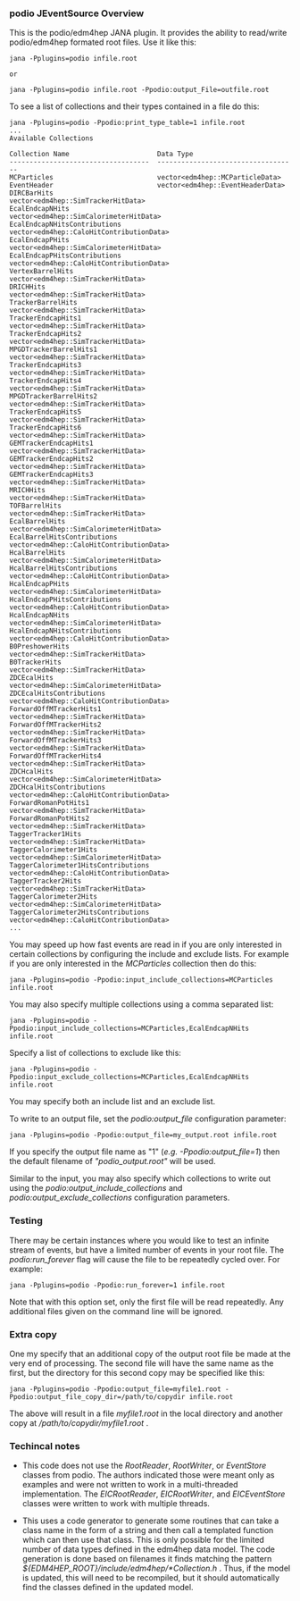 
### podio JEventSource Overview

This is the podio/edm4hep JANA plugin. It provides the ability to read/write podio/edm4hep
formated root files. Use it like this:

~~~
jana -Pplugins=podio infile.root

or

jana -Pplugins=podio infile.root -Ppodio:output_File=outfile.root
~~~

To see a list of collections and their types contained in a file do this:

~~~
jana -Pplugins=podio -Ppodio:print_type_table=1 infile.root
...
Available Collections

Collection Name                      Data Type
-----------------------------------  -----------------------------------
MCParticles                          vector<edm4hep::MCParticleData>
EventHeader                          vector<edm4hep::EventHeaderData>
DIRCBarHits                          vector<edm4hep::SimTrackerHitData>
EcalEndcapNHits                      vector<edm4hep::SimCalorimeterHitData>
EcalEndcapNHitsContributions         vector<edm4hep::CaloHitContributionData>
EcalEndcapPHits                      vector<edm4hep::SimCalorimeterHitData>
EcalEndcapPHitsContributions         vector<edm4hep::CaloHitContributionData>
VertexBarrelHits                     vector<edm4hep::SimTrackerHitData>
DRICHHits                            vector<edm4hep::SimTrackerHitData>
TrackerBarrelHits                    vector<edm4hep::SimTrackerHitData>
TrackerEndcapHits1                   vector<edm4hep::SimTrackerHitData>
TrackerEndcapHits2                   vector<edm4hep::SimTrackerHitData>
MPGDTrackerBarrelHits1               vector<edm4hep::SimTrackerHitData>
TrackerEndcapHits3                   vector<edm4hep::SimTrackerHitData>
TrackerEndcapHits4                   vector<edm4hep::SimTrackerHitData>
MPGDTrackerBarrelHits2               vector<edm4hep::SimTrackerHitData>
TrackerEndcapHits5                   vector<edm4hep::SimTrackerHitData>
TrackerEndcapHits6                   vector<edm4hep::SimTrackerHitData>
GEMTrackerEndcapHits1                vector<edm4hep::SimTrackerHitData>
GEMTrackerEndcapHits2                vector<edm4hep::SimTrackerHitData>
GEMTrackerEndcapHits3                vector<edm4hep::SimTrackerHitData>
MRICHHits                            vector<edm4hep::SimTrackerHitData>
TOFBarrelHits                        vector<edm4hep::SimTrackerHitData>
EcalBarrelHits                       vector<edm4hep::SimCalorimeterHitData>
EcalBarrelHitsContributions          vector<edm4hep::CaloHitContributionData>
HcalBarrelHits                       vector<edm4hep::SimCalorimeterHitData>
HcalBarrelHitsContributions          vector<edm4hep::CaloHitContributionData>
HcalEndcapPHits                      vector<edm4hep::SimCalorimeterHitData>
HcalEndcapPHitsContributions         vector<edm4hep::CaloHitContributionData>
HcalEndcapNHits                      vector<edm4hep::SimCalorimeterHitData>
HcalEndcapNHitsContributions         vector<edm4hep::CaloHitContributionData>
B0PreshowerHits                      vector<edm4hep::SimTrackerHitData>
B0TrackerHits                        vector<edm4hep::SimTrackerHitData>
ZDCEcalHits                          vector<edm4hep::SimCalorimeterHitData>
ZDCEcalHitsContributions             vector<edm4hep::CaloHitContributionData>
ForwardOffMTrackerHits1              vector<edm4hep::SimTrackerHitData>
ForwardOffMTrackerHits2              vector<edm4hep::SimTrackerHitData>
ForwardOffMTrackerHits3              vector<edm4hep::SimTrackerHitData>
ForwardOffMTrackerHits4              vector<edm4hep::SimTrackerHitData>
ZDCHcalHits                          vector<edm4hep::SimCalorimeterHitData>
ZDCHcalHitsContributions             vector<edm4hep::CaloHitContributionData>
ForwardRomanPotHits1                 vector<edm4hep::SimTrackerHitData>
ForwardRomanPotHits2                 vector<edm4hep::SimTrackerHitData>
TaggerTracker1Hits                   vector<edm4hep::SimTrackerHitData>
TaggerCalorimeter1Hits               vector<edm4hep::SimCalorimeterHitData>
TaggerCalorimeter1HitsContributions  vector<edm4hep::CaloHitContributionData>
TaggerTracker2Hits                   vector<edm4hep::SimTrackerHitData>
TaggerCalorimeter2Hits               vector<edm4hep::SimCalorimeterHitData>
TaggerCalorimeter2HitsContributions  vector<edm4hep::CaloHitContributionData>
...
~~~

You may speed up how fast events are read in if you are only interested in certain collections
by configuring the include and exclude lists. For example if you are only interested in the
_MCParticles_ collection then do this:
~~~
jana -Pplugins=podio -Ppodio:input_include_collections=MCParticles infile.root 
~~~

You may also specify multiple collections using a comma separated list:
~~~
jana -Pplugins=podio -Ppodio:input_include_collections=MCParticles,EcalEndcapNHits infile.root 
~~~

Specify a list of collections to exclude like this:
~~~
jana -Pplugins=podio -Ppodio:input_exclude_collections=MCParticles,EcalEndcapNHits infile.root 
~~~

You may specify both an include list and an exclude list.


To write to an output file, set the _podio:output_file_ configuration parameter:
~~~
jana -Pplugins=podio -Ppodio:output_file=my_output.root infile.root 
~~~

If you specify the output file name as "1" (_e.g. -Ppodio:output_file=1_) then the
default filename of _"podio_output.root"_ will be used.


Similar to the input, you may also specify which collections to write out using the
_podio:output_include_collections_ and _podio:output_exclude_collections_ configuration
parameters. 

### Testing 
There may be certain instances where you would like to test an infinite stream of events, but
have a limited number of events in your root file. The _podio:run_forever_ flag will cause
the file to be repeatedly cycled over. For example:
~~~
jana -Pplugins=podio -Ppodio:run_forever=1 infile.root
~~~
Note that with this option set, only the first file will be read repeatedly. Any additional
files given on the command line will be ignored.

### Extra copy
One my specify that an additional copy of the output root file be made at the very
end of processing. The second file will have the same name as the first, but the
directory for this second copy may be specified like this:
~~~
jana -Pplugins=podio -Ppodio:output_file=myfile1.root -Ppodio:output_file_copy_dir=/path/to/copydir infile.root 
~~~
The above will result in a file _myfile1.root_ in the local directory and another copy
at _/path/to/copydir/myfile1.root_ .


### Techincal notes

* This code does not use the _RootReader_, _RootWriter_, or _EventStore_ classes from
podio. The authors indicated those were meant only as examples and were not written to
 work in a multi-threaded implementation. The _EICRootReader_, _EICRootWriter_, and
 _EICEventStore_ classes were written to work with multiple threads.

* This uses a code generator to generate some routines that can take a class name 
in the form of a string and then call a templated function which can then use
that class. This is only possible for the limited number of data types defined
in the edm4hep data model. The code generation is done based on filenames it
finds matching the pattern _${EDM4HEP_ROOT}/include/edm4hep/*Collection.h_ . Thus,
if the model is updated, this will need to be recompiled, but it should automatically
find the classes defined in the updated model.


 




